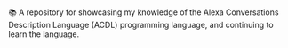 📚️ A repository for showcasing my knowledge of the Alexa Conversations Description Language (ACDL) programming language, and continuing to learn the language. 
